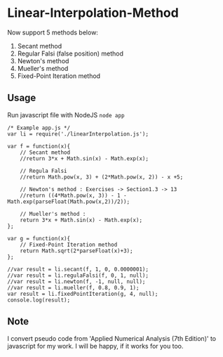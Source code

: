 # Linear-Interpolation-Method

Now support 5 methods below:

1. Secant method
2. Regular Falsi (false position) method
3. Newton's method
4. Mueller's method
5. Fixed-Point Iteration method

## Usage

Run javascript file with NodeJS `node app`

```
/* Example app.js */ 
var li = require('./linearInterpolation.js');

var f = function(x){
	// Secant method
	//return 3*x + Math.sin(x) - Math.exp(x);
	
	// Regula Falsi
	//return Math.pow(x, 3) + (2*Math.pow(x, 2)) - x +5;

	// Newton's method : Exercises -> Section1.3 -> 13
	//return ((4*Math.pow(x, 3)) - 1 - Math.exp(parseFloat(Math.pow(x,2))/2));

	// Mueller's method : 
	return 3*x + Math.sin(x) - Math.exp(x);
};

var g = function(x){
	// Fixed-Point Iteration method
	return Math.sqrt(2*parseFloat(x)+3);
};

//var result = li.secant(f, 1, 0, 0.0000001);
//var result = li.regulaFalsi(f, 0, 1, null);
//var result = li.newton(f, -1, null, null);
//var result = li.mueller(f, 0.8, 0.9, 1);
var result = li.fixedPointIteration(g, 4, null);
console.log(result);
```

## Note

I convert pseudo code from 'Applied Numerical Analysis (7th Edition)' to javascript for my work. I will be happy, if it works for you too.

